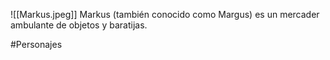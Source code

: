 ![[Markus.jpeg]]
Markus (también conocido como Margus) es un mercader ambulante de objetos y baratijas.

#Personajes